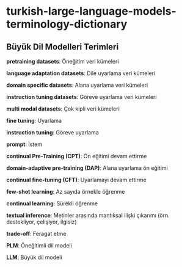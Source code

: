 # turkish-large-language-models-terminology-dictionary



## Büyük Dil Modelleri Terimleri

**pretraining datasets**: Öneğitim veri kümeleri

**language adaptation datasets**: Dile uyarlama veri kümeleri     

**domain specific datasets**: Alana uyarlama veri kümeleri

**instruction tuning datasets**: Göreve  uyarlama veri kümeleri

**multi modal datasets**: Çok kipli veri kümeleri

**fine tuning**: Uyarlama

**instruction tuning**: Göreve uyarlama

**prompt**: İstem

**continual Pre-Training (CPT)**: Ön eğitimi devam ettirme

**domain-adaptive pre-training (DAP)**: Alana uyarlama ön eğitimi 

**continual fine-tuning (CFT)**: Uyarlamayı devam ettirme

**few-shot learning**: Az sayıda örnekle öğrenme

**continual learning**: Sürekli öğrenme

**textual inference**: Metinler arasında mantıksal ilişki çıkarımı (örn. destekliyor, çelişiyor, ilgisiz)

**trade-off**: Feragat etme

**PLM**: Öneğitimli dil modeli

**LLM**: Büyük dil modeli
